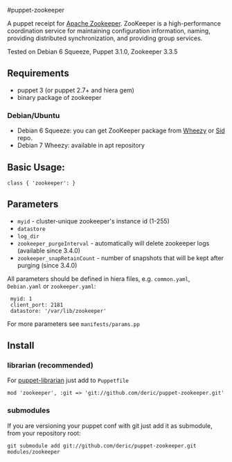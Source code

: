 #puppet-zookeeper


A puppet receipt for [Apache Zookeeper](http://zookeeper.apache.org/). ZooKeeper is a high-performance coordination service for maintaining configuration information, naming, providing distributed synchronization, and providing group services.

Tested on Debian 6 Squeeze, Puppet 3.1.0, Zookeeper 3.3.5

## Requirements

  * puppet 3 (or puppet 2.7+ and hiera gem)
  * binary package of zookeeper
  
### Debian/Ubuntu
  
  * Debian 6 Squeeze: you can get ZooKeeper package from [Wheezy](http://packages.debian.org/wheezy/zookeeper) or [Sid](http://packages.debian.org/sid/zookeeper) repo.
  * Debian 7 Wheezy: available in apt repository

## Basic Usage:

    class { 'zookeeper': }
    
##  Parameters

   - `myid` - cluster-unique zookeeper's instance id (1-255)
   - `datastore`
   - `log_dir`
   - `zookeeper_purgeInterval` - automatically will delete zookeeper logs (available since 3.4.0)
   - `zookeeper_snapRetainCount` - number of snapshots that will be kept after purging (since 3.4.0)

All parameters should be defined in hiera files, e.g. `common.yaml`, `Debian.yaml` or `zookeeper.yaml`:

     myid: 1
     client_port: 2181
     datastore: '/var/lib/zookeeper'


For more parameters see `manifests/params.pp`

## Install

### librarian (recommended)

For [puppet-librarian](https://github.com/rodjek/librarian-puppet) just add to `Puppetfile`

    mod 'zookeeper', :git => 'git://github.com/deric/puppet-zookeeper.git'
    
### submodules    

If you are versioning your puppet conf with git just add it as submodule, from your repository root:

    git submodule add git://github.com/deric/puppet-zookeeper.git modules/zookeeper

    